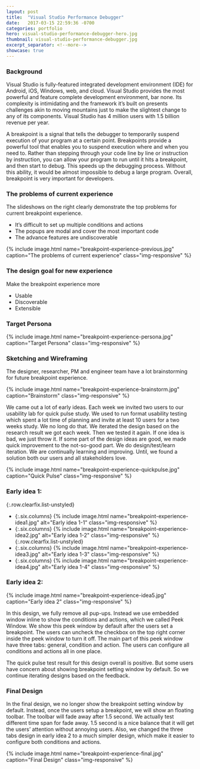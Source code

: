 ```yaml
---
layout: post
title:  "Visual Studio Performance Debugger"
date:   2017-03-15 22:59:36 -0700
categories: portfolio
hero: visual-studio-performance-debugger-hero.jpg
thumbnail: visual-studio-performance-debugger.jpg
excerpt_separator: <!--more-->
showcase: true
---
```


<!--more-->
### Background

Visual Studio is fully-featured integrated development environment (IDE) for Android, iOS, Windows, web, and cloud. Visual Studio provides the most powerful and feature complete development environment, bar none. Its complexity is intimidating and the framework it’s built on presents challenges akin to moving mountains just to make the slightest change to any of its components. Visual Studio has 4 million users with 1.5 billion revenue per year.

A breakpoint is a signal that tells the debugger to temporarily suspend execution of your program at a certain point. Breakpoints provide a powerful tool that enables you to suspend execution where and when you need to. Rather than stepping through your code line by line or instruction by instruction, you can allow your program to run until it hits a breakpoint, and then start to debug. This speeds up the debugging process. Without this ability, it would be almost impossible to debug a large program. Overall, breakpoint is very important for developers.

### The problems of current experience

The slideshows on the right clearly demonstrate the top problems for current breakpoint experience.

- It’s difficult to set up multiple conditions and actions
- The popups are modal and cover the most important code
- The advance features are undiscoverable

<div>{% include image.html name="breakpoint-experience-previous.jpg" caption="The problems of current experience" class="img-responsive" %}</div>

### The design goal for new experience

Make the breakpoint experience more
- Usable
- Discoverable
- Extensible

### Target Persona

<div>{% include image.html name="breakpoint-experience-persona.jpg" caption="Target Persona" class="img-responsive" %}</div>

### Sketching and Wireframing

The designer, researcher, PM and engineer team have a lot brainstorming for future breakpoint experience.

<div>{% include image.html name="breakpoint-experience-brainstorm.jpg" caption="Brainstorm" class="img-responsive" %}</div>

We came out a lot of early ideas. Each week we invited two users to our usability lab for quick pulse study. We used to run format usability testing which spent a lot time of planning and invite at least 10 users for a two weeks study. We no long do that. We iterated the design based on the research result we got each week. Then we tested it again. If one idea is bad, we just throw it. If some part of the design ideas are good, we made quick improvement to the not-so-good part. We do design/test/learn iteration. We are continually learning and improving. Until, we found a solution both our users and all stakeholders love.

<div>{% include image.html name="breakpoint-experience-quickpulse.jpg" caption="Quick Pulse" class="img-responsive" %}</div>

### Early idea 1:

{:.row.clearfix.list-unstyled}
- {:.six.columns} {% include image.html name="breakpoint-experience-idea1.jpg" alt="Early idea 1-1" class="img-responsive" %}
- {:.six.columns} {% include image.html name="breakpoint-experience-idea2.jpg" alt="Early idea 1-2" class="img-responsive" %}
{:.row.clearfix.list-unstyled}
- {:.six.columns} {% include image.html name="breakpoint-experience-idea3.jpg" alt="Early idea 1-3" class="img-responsive" %}
- {:.six.columns} {% include image.html name="breakpoint-experience-idea4.jpg" alt="Early idea 1-4" class="img-responsive" %}

### Early idea 2:

<div>{% include image.html name="breakpoint-experience-idea5.jpg" caption="Early idea 2" class="img-responsive" %}</div>

In this design, we fully remove all pup-ups. Instead we use embedded window inline to show the conditions and actions, which we called Peek Window. We show this peek window by default after the users set a breakpoint. The users can uncheck the checkbox on the top right corner inside the peek window to turn it off. The main part of this peek window have three tabs: general, condition and action. The users can configure all conditions and actions all in one place.

The quick pulse test result for this design overall is positive. But some users have concern about showing breakpoint setting window by default. So we continue iterating designs based on the feedback.

### Final Design

In the final design, we no longer show the breakpoint setting window by default. Instead, once the users setup a breakpoint, we will show an floating toolbar. The toolbar will fade away after 1.5 second. We actually test different time span for fade away. 1.5 second is a nice balance that it will get the users’ attention without annoying users. Also, we changed the three tabs design in early idea 2 to a much simpler design, which make it easier to configure both conditions and actions.

<div>{% include image.html name="breakpoint-experience-final.jpg" caption="Final Design" class="img-responsive" %}</div>
